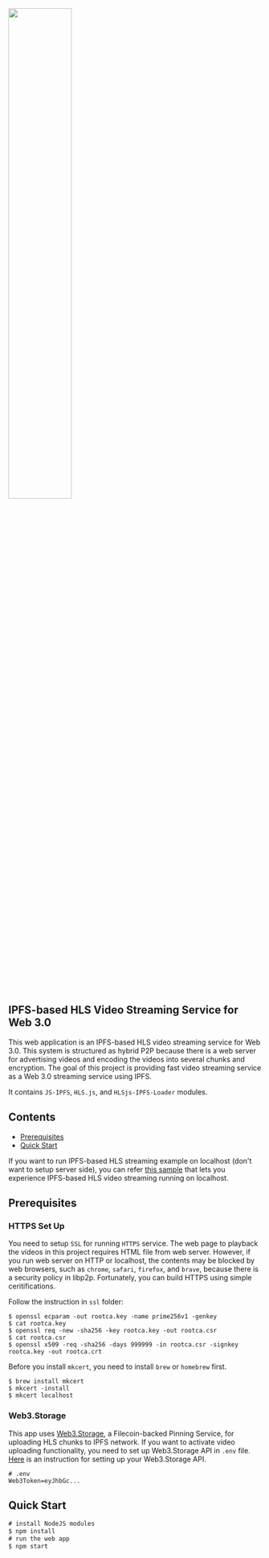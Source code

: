 <img src = "https://user-images.githubusercontent.com/59289320/164983610-4a7c91ad-08c2-4aed-8e78-00f8e2d35829.png" width="50%">

## IPFS-based HLS Video Streaming Service for Web 3.0

This web application is an IPFS-based HLS video streaming service for Web 3.0. This system is structured as hybrid P2P because there is a web server for advertising videos and encoding the videos into several chunks and encryption. The goal of this project is providing fast video streaming service as a Web 3.0 streaming service using IPFS.

It contains `JS-IPFS`, `HLS.js`, and `HLSjs-IPFS-Loader` modules.

## Contents
- [Prerequisites](#prerequisites)
- [Quick Start](#quick-start)

If you want to run IPFS-based HLS streaming example on localhost (don't want to setup server side), you can refer [this sample](https://github.com/ipfs-examples/js-ipfs-examples/tree/master/examples/browser-video-streaming) that lets you experience IPFS-based HLS video streaming running on localhost.

## Prerequisites

### HTTPS Set Up

You need to setup `SSL` for running `HTTPS` service. The web page to playback the videos in this project requires HTML file from web server. However, if you run web server on HTTP or localhost, the contents may be blocked by web browsers, such as `chrome`, `safari`, `firefox`, and `brave`, because there is a security policy in libp2p. Fortunately, you can build HTTPS using simple ceritifications.

Follow the instruction in `ssl` folder:

```
$ openssl ecparam -out rootca.key -name prime256v1 -genkey
$ cat rootca.key
$ openssl req -new -sha256 -key rootca.key -out rootca.csr
$ cat rootca.csr 
$ openssl x509 -req -sha256 -days 999999 -in rootca.csr -signkey rootca.key -out rootca.crt
```

Before you install `mkcert`, you need to install `brew` or `homebrew` first.

```
$ brew install mkcert
$ mkcert -install
$ mkcert localhost
```

### Web3.Storage

This app uses [Web3.Storage](https://web3.storage), a Filecoin-backed Pinning Service, for uploading HLS chunks to IPFS network. If you want to activate video uploading functionality, you need to set up Web3.Storage API in `.env` file. [Here](https://web3.storage/docs/#quickstart) is an instruction for setting up your Web3.Storage API.
```
# .env
Web3Token=eyJhbGc...
```

## Quick Start

```javascript
# install NodeJS modules
$ npm install
# run the web app
$ npm start
```
